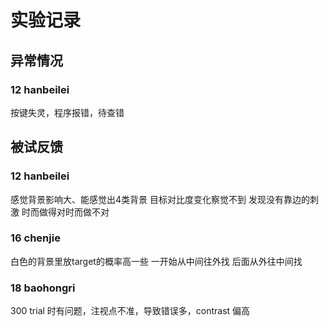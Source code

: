 # 实验记录
## 异常情况
### 12 hanbeilei
按键失灵，程序报错，待查错

## 被试反馈
### 12 hanbeilei
感觉背景影响大、能感觉出4类背景
目标对比度变化察觉不到
发现没有靠边的刺激
时而做得对时而做不对
### 16 chenjie
白色的背景里放target的概率高一些
一开始从中间往外找
后面从外往中间找
### 18 baohongri
300 trial 时有问题，注视点不准，导致错误多，contrast 偏高